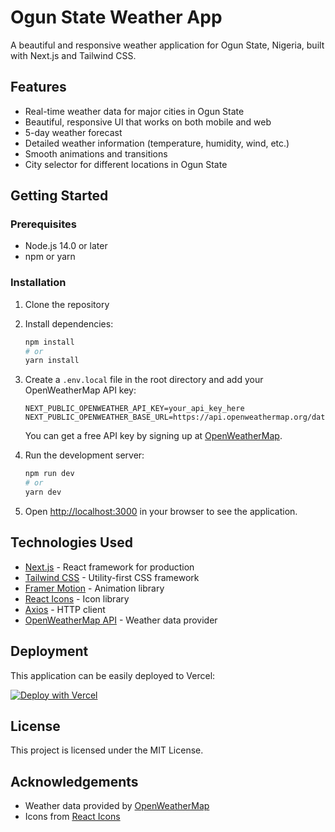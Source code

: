 # Ogun State Weather App

A beautiful and responsive weather application for Ogun State, Nigeria, built with Next.js and Tailwind CSS.

## Features

- Real-time weather data for major cities in Ogun State
- Beautiful, responsive UI that works on both mobile and web
- 5-day weather forecast
- Detailed weather information (temperature, humidity, wind, etc.)
- Smooth animations and transitions
- City selector for different locations in Ogun State

## Getting Started

### Prerequisites

- Node.js 14.0 or later
- npm or yarn

### Installation

1. Clone the repository
2. Install dependencies:
   ```bash
   npm install
   # or
   yarn install
   ```

3. Create a `.env.local` file in the root directory and add your OpenWeatherMap API key:
   ```
   NEXT_PUBLIC_OPENWEATHER_API_KEY=your_api_key_here
   NEXT_PUBLIC_OPENWEATHER_BASE_URL=https://api.openweathermap.org/data/2.5
   ```

   You can get a free API key by signing up at [OpenWeatherMap](https://openweathermap.org/api).

4. Run the development server:
   ```bash
   npm run dev
   # or
   yarn dev
   ```

5. Open [http://localhost:3000](http://localhost:3000) in your browser to see the application.

## Technologies Used

- [Next.js](https://nextjs.org/) - React framework for production
- [Tailwind CSS](https://tailwindcss.com/) - Utility-first CSS framework
- [Framer Motion](https://www.framer.com/motion/) - Animation library
- [React Icons](https://react-icons.github.io/react-icons/) - Icon library
- [Axios](https://axios-http.com/) - HTTP client
- [OpenWeatherMap API](https://openweathermap.org/api) - Weather data provider

## Deployment

This application can be easily deployed to Vercel:

[![Deploy with Vercel](https://vercel.com/button)](https://vercel.com/new/clone?repository-url=https%3A%2F%2Fgithub.com%2Fyourusername%2Fogun-weather-app)

## License

This project is licensed under the MIT License.

## Acknowledgements

- Weather data provided by [OpenWeatherMap](https://openweathermap.org/)
- Icons from [React Icons](https://react-icons.github.io/react-icons/)
